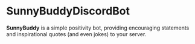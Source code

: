 # SunnyBuddyDiscordBot

**SunnyBuddy** is a simple positivity bot, providing encouraging statements and inspirational quotes (and even jokes) to your server.

